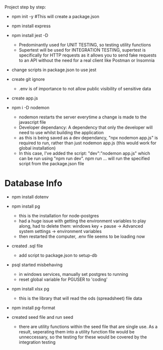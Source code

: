 Project step by step:

- npm init -y #This will create a package.json 

- npm install express

- npm install jest -D 

    - Predominantly used for UNIT TESTING, so testing utility functions 
    - Supertest will be used for INTEGRATION TESTING, supertest is specifically for HTTP requests as it allows you to send fake requests
      to an API without the need for a real client like Postman or Insomnia

- change scripts in package.json to use jest

- create git ignore

    - .env is of importance to not allow public visibility of sensitive data

- create app.js

- npm i -D nodemon

    - nodemon restarts the server everytime a change is made to the javascript file
    - Developer dependancy: A dependency that only the developer will need to use whilst building the application
    - as this is being saved as a dev dependancy, "npx nodemon app.js" is required to run, rather than just nodemon app.js (this would work for
      global installation)
    - In this case, I've added the script: "dev":"nodemon app.js" which can be run using "npm run dev". npm run ... will run the specified script
      from the package.json file


# Database Info

- npm install dotenv

- npm install pg
    
    - this is the installation for node-postgres
    - had a huge issue with getting the environment variables to play along, had to delete them:
        windows key + pause -> Advanced system settings -> environment variables
    - then restarted the computer, .env file seems to be loading now

- created .sql file

    - add script to package.json to setup-db

- psql started misbehaving

    - in windows services, manually set postgres to running
    - reset global variable for PGUSER to 'coding' 

- npm install xlsx pg

    - this is the library that will read the ods (spreadsheet) file data

- npm install pg-format

- created seed file and run seed
    
    - there are utility functions within the seed file that are single use. As a result, seperating them into a utility function file would be
      unneccessary, so the testing for these would be covered by the integration testing
    
